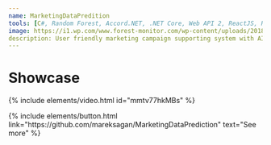```yaml
---
name: MarketingDataPredition
tools: [C#, Random Forest, Accord.NET, .NET Core, Web API 2, ReactJS, Recharter]
image: https://i1.wp.com/www.forest-monitor.com/wp-content/uploads/2018/07/NS_mixed_forest.jpg?fit=3872%2C2592&ssl=1
description: User friendly marketing campaign supporting system with AI capabilities
---
```


# Showcase
{% include elements/video.html id="mmtv77hkMBs" %}

<p class="text-center">
{% include elements/button.html link="https://github.com/mareksagan/MarketingDataPrediction" text="See more" %}
</p>